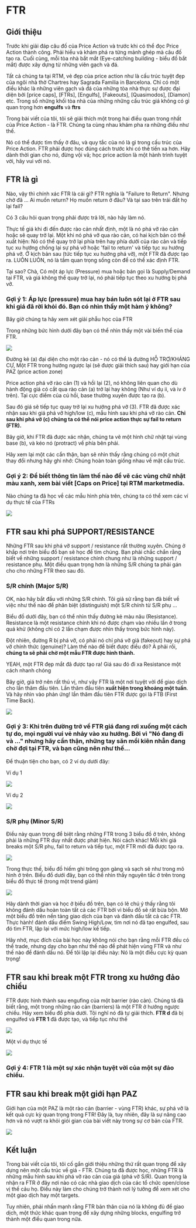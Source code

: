 # FTR

## Giới thiệu

Trước khi giải đáp câu đố của Price Action và trước khi có thể đọc Price Action thành công. Phải hiểu và khám phá ra từng mảnh ghép mà câu đố tạo ra. Cuối cùng, mỗi tòa nhà bắt mắt (Eye-catching building - biểu đồ bắt mắt) được xây dựng từ những viên gạch và đá.

Tất cả chúng ta tại RTM, vẻ đẹp của price action như là cấu trúc tuyệt đẹp của ngôi nhà thờ Chartres hay Sagrada Familia in Barcelona. Chỉ có một điều khác là những viên gạch và đá của những tòa nhà thực sự được đại diện bởi [price caps], [FTRs], [Engulfs], [Fakeouts], [Quasimodos], [Diamon] etc. Trong số những khối tòa nhà của những những cấu trúc giá không có gì quan trọng hơn **engulfs** và **ftrs**

Trong bài viết của tôi, tôi sẽ giải thích một trong hai điều quan trong nhất của Price Action - là FTR. Chúng ta cùng nhau khám pha ra những điều như thế.

Nó có thể được tìm thấy ở đâu, và quy tắc của nó là gì trong cấu trúc của Price Action. FTR phải được học đúng cách trước khi có thê tiến xa hơn. Hãy dành thời gian cho nó, đừng vội vã; học price action là một hành trình tuyệt vời, hãy vui với nó.

## FTR là gì

Nào, vậy thì chính xác FTR là cái gì? FTR nghĩa là "Failure to Return". Nhưng chờ đã ... Ai muốn return? Họ muốn return ở đâu? Và tại sao trên trái đất họ lại fail? 

Có 3 câu hỏi quan trọng phải được trả lời, nào hãy làm nó.

Thực tế giá khi đi đến được rào cản nhất định, một là nó phá vỡ rào cản hoặc sẽ quay trở lại. Một khi nó phá vỡ qua rào cản, có hai kịch bản có thể xuất hiện: Nó có thể quay trở lại phía trên hay phía dưới của rào cản và tiếp tục xu hướng chống lại sự phá vỡ hoặc 'fail to return' và tiếp tục xu hướng phá vỡ. Ở kịch bản sau (tức tiếp tục xu hướng phá vỡ), một FTR đã được tạo ra. LUÔN LUÔN, nó là tầm quan trọng sống còn để có thể xác định FTR.

Tại sao? Chà, Có một áp lực (Pressure) mua hoặc bán gọi là Supply/Demand tại FTR, và giá không thể quay trở lại, nó phải tiếp tục theo xu hướng bị phá vỡ.

### Gợi ý 1: Áp lực (pressure) mua hay bán luôn sót lại ở FTR sau khi giá đã rời khỏi đó. Bạn có nhìn thấy một hàm ý không?

Bây giờ chúng ta hãy xem xét giải phẫu học của FTR

Trong những bức hình dưới đây bạn có thể nhìn thấy một vài biến thể của FTR.

![](https://github.com/vuongmao/forexcollection/blob/master/SupplyDemandRTM/asset/ftr-variations-pattern.png)

Đường kẻ (a) đại diện cho một rào cản - nó có thể là đường HỖ TRỢ/KHÁNG CỰ, Một FTR trong hướng ngược lại (sẽ được giải thích sau) hay giới hạn của PAZ (price action zone)

Price action phá vỡ rào cản (1) và hồi lại (2), nó không liên quan cho dù hành động giá có cắt qua rào cản (a) trở lại hay không (Như ví dụ ii, và iv ở trên). Tại cực điểm của cú hồi, base thường xuyên được tạo ra (b).

Sau đó giá sẽ tiếp tục quay trở lại xu hướng phá vỡ (3). FTR đã được xác nhận sau khi giá phá vỡ high/low (c), mẫu hình sau khi phá vỡ rào cản. **Chỉ sau khi phá vỡ (c) chúng ta có thể nói price action thực sự fail to return (FTR).**

Bây giờ, khi FTR đã được xác nhận, chúng ta vẽ một hình chữ nhật tại vùng base (b), và kéo nó (protract) về phía bên phải.

Hãy xem lại một các cẩn thận, bạn sẽ nhìn thấy rằng chúng có một chút thay đổi nhưng hãy ghi nhớ: Chúng hoàn toàn giống nhau về mặt cấu trúc.

### Gợi ý 2: Để biết thông tin làm thế nào để vẽ các vùng chữ nhật màu xanh, xem bài viết [Caps on Price] tại RTM marketmedia.

Nào chúng ta đã học về các mẫu hình phía trên, chúng ta có thể xem các ví dụ thực tế của FTRs

![](https://github.com/vuongmao/forexcollection/blob/master/SupplyDemandRTM/asset/ftr-base-real-example.png)

## FTR sau khi phá SUPPORT/RESISTANCE

Những FTR sau khi phá vỡ support / resistance rất thường xuyên. Chúng ở khắp nơi trên biểu đồ bạn sẽ học để tìm chúng. Bạn phải chắc chắn rằng biết về những support / resistance chính chung như là những support / resistance phụ. Một điều quan trọng hơn là những S/R chúng ta phải gán cho cho những FTR theo sau đó.

### S/R chính (Major S/R)

OK, nào hãy bắt đầu với những S/R chính. Tôi giả sử rằng bạn đã biết về việc như thế nào để phân biệt (distinguish) một S/R chính từ S/R phụ ...

Biểu đồ dưới đây, bạn có thể nhìn thấy đường kẻ màu nâu (Resistance). Resistance là một resistance chính khi nó được chạm vào nhiều lần ở trong quá khử (không chỉ có 2 lần chạm được nhìn thấy trong bức hình này). 

Đột nhiên, đường R bị phá vỡ, có phải nó chỉ phá vỡ giả (fakeout) hay sự phá vỡ chính thức (genuine)? Làm thế nào để biết được điều đó? À phải rồi, **chúng ta sẽ phải chờ một mẫu FTR được hình thành.**

YEAH, một FTR đẹp mắt đã được tạo ra! Giá sau đó đi xa Resistance một cách nhanh chóng

Bây giờ, giá trở nên rất thú vị, như vậy FTR là một nơi tuyệt vời để giao dịch cho lần thăm đầu tiên. Lần thăm đầu tiên **xuất hiện trong khoảng một tuần**. Và hãy nhìn vào phản ứng! lần thăm đầu tiên FTR được gọi là FTB (First Time Back).

![](https://github.com/vuongmao/forexcollection/blob/master/SupplyDemandRTM/asset/ftb-to-ftr.png)

### Gợi ý 3: Khi trên đường trở về FTR giá đang rơi xuống một cách tự do, mọi người vui vẻ nhảy vào xu hướng. Bởi vì "Nó đang đi và ..." nhưng hãy cẩn thận, những tay săn mồi kiên nhẫn đang chờ đợi tại FTR, và bạn cũng nên như thế...

Để thuận tiện cho bạn, có 2 ví dụ dưới đây:

Ví dụ 1

![](https://github.com/vuongmao/forexcollection/blob/master/SupplyDemandRTM/asset/ftb-to-ftr-2.png)

Ví dụ 2

![](https://github.com/vuongmao/forexcollection/blob/master/SupplyDemandRTM/asset/ftb-to-ftr-3.png)

### S/R phụ (Minor S/R)

Điều này quan trọng để biêt rằng những FTR trong 3 biểu đồ ở trên, không phải là những FTR duy nhất được phát hiện. Nói cách khác! Mỗi khi giá breaks một S/R phụ, fail to return và tiếp tục, một FTR mới đã được tạo ra.

![](https://github.com/vuongmao/forexcollection/blob/master/SupplyDemandRTM/asset/ftr-minor-s.png)

Trong thực thế, biểu đồ hiếm ghi trông gọn gàng và sạch sẽ như trong mô hình ở trên. Biểu đồ dưới đây, bạn có thể nhìn thấy nguyên tắc ở trên trong biểu đồ thực tế (trong một trend giảm)

![](https://github.com/vuongmao/forexcollection/blob/master/SupplyDemandRTM/asset/ftr-minor-in-real.png)

Hãy dành thời gian và học ở biểu đồ trên, bạn có lẽ chú ý thấy rằng tôi không đánh dầu hoàn toàn tất cả các FTR bởi vì biểu đồ sẽ rất bừa bộn. Mở một biểu đồ trên nền tảng giao dịch của bạn và đánh dấu tất cả các FTR. Thực hành! đánh dấu điểm Swing High/Low, tìm nơi nó đã tạo engulfed, sau đó tìm FTR, lặp lại với mức high/low kế tiếp.

Hãy nhớ, mục đích của bài học này không nói cho bạn rằng mỗi FTR đều có thể trade, nhưng dạy cho bạn như thế nào để phát hiện vùng FTR và như thế nào để đánh dấu nó. Để tôi lặp lại điều này: Nó là một điểu cực kỳ quan trọng!

## FTR sau khi break một FTR trong xu hướng đảo chiều

FTR được hình thành sau engufing của một barrier (rào cản). Chúng tã đã biết rằng, một trong những rảo cản (barriers) là một FTR ở hướng ngược chiều. Hãy xem biểu đồ phía dưới. Tôi nghĩ nó đã tự giải thích. **FTR d** đã bị engulfed và **FTR 1** đã được tạo, và tiếp tục như thế

![](https://github.com/vuongmao/forexcollection/blob/master/SupplyDemandRTM/asset/ftr-break-ftr-opposite-direction.png)

Một ví dụ thực tế

![](https://github.com/vuongmao/forexcollection/blob/master/SupplyDemandRTM/asset/ftr-break-ftr-opposite-direction-real.png)

### Gợi ý 4: FTR 1 là một sự xác nhận tuyệt vời của một sự đảo chiều. 


## FTR sau khi break một giới hạn PAZ 

Giới hạn của một PAZ là một rào cản (barrier - vùng FTR) khác, sự phá vỡ là kết quả cực kỳ quan trọng trong FTR! Đây là, tuy nhiên, đây là sự nâng cao hơn và nó vượt ra khỏi giói gian của bài viết này trong sự cơ bản của FTR.

![](https://github.com/vuongmao/forexcollection/blob/master/SupplyDemandRTM/asset/ftr-break-paz-limit.png)

## Kết luận

Trong bài viết của tôi, tôi cố gắn giới thiệu những thứ rất quan trọng để xây dựng nên một cấu trúc về giá - FTR. Chúng ta đã được học, những FTR là những mẫu hình sau khi phá vỡ rào cản của giá (phá vỡ S/R). Quan trọng là nhận ra FTR ở đây nơi nào có các nhà giao dịch của các tổ chức open/close vị thế cảu họ. Điều này làm cho chúng trở thành nơi lý tưởng để xem xét cho một giao dịch hay một targets.

Tuy nhiên, phải nhấn mạnh rằng FTR bản thân của nó là không đủ để giao dịch, một thức khác quan trọng để xây dựng những blocks, engulfing trở thành một điều quan trong nữa.
